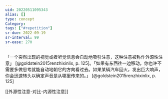 ```yaml
---
uid: 20220511095343
alias: []
type: concept
Category: 
tags: ["#repetition"]
sr-due: 2022-09-19
sr-interval: 99
sr-ease: 270
---
```


「一个突然出现的视觉或者听觉信息会自动地吸引注意，这种注意被称作外源性注意」 [@goldstein2015renzhixinlix, p. 125]。「如果有东西往一边移动，你也许不需要多做思考就能自动地朝它的方向看过去。如果某辆汽车回火，发出巨大响声，你会迅速转头以确定声音是从哪里传来的。」 [@goldstein2015renzhixinlix, p. 125]

[[外源性注意-对比-内源性注意]]